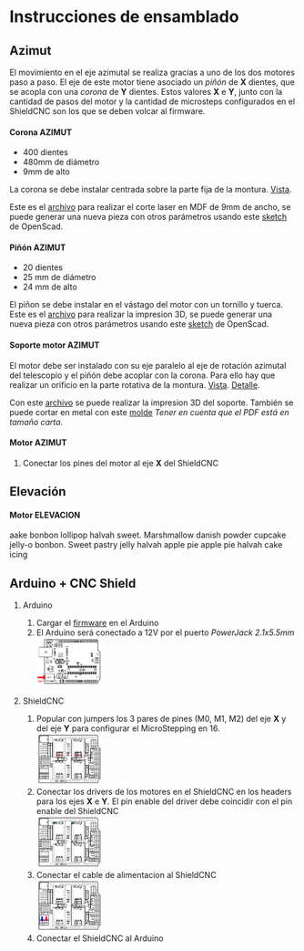 # Instrucciones de ensamblado

## Azimut

El movimiento en el eje azimutal se realiza gracias a uno de los dos motores paso a paso.
El eje de este motor tiene asociado un _piñón_ de **X** dientes, que se acopla con una _corona_ de **Y** dientes.
Estos valores **X** e **Y**, junto con la cantidad de pasos del motor y la cantidad de microsteps configurados en el ShieldCNC son los que se deben volcar al firmware.

#### Corona AZIMUT

- 400 dientes
- 480mm de diámetro
- 9mm de alto

La corona se debe instalar centrada sobre la parte fija de la montura.
[Vista](/archivos/azimut/corona_instalacion.png).

Este es el [archivo](/imprimibles/engranajes/corona_400_dientes_azimut_LASER.dxf) para realizar el corte laser en MDF de 9mm de ancho, se puede generar una nueva pieza con otros parámetros usando este [sketch](/imprimibles/engranajes/engranajes.scad) de OpenScad.

#### Piñón AZIMUT

- 20 dientes
- 25 mm de diámetro
- 24 mm de alto

El piñon se debe instalar en el vástago del motor con un tornillo y tuerca.
Este es el [archivo](/imprimibles/engranajes/pinon_20_dientes_azimut_3D.stl) para realizar la impresion 3D, se puede generar una nueva pieza con otros parámetros usando este [sketch](/imprimibles/engranajes/engranajes.scad) de OpenScad.

#### Soporte motor AZIMUT

El motor debe ser instalado con su eje paralelo al eje de rotación azimutal del telescopio y el piñón debe acoplar con la corona.
Para ello hay que realizar un orificio en la parte rotativa de la montura.
[Vista](orificio_motor_azimut_1.png).
[Detalle](orificio_motor_azimut_2.png).

Con este [archivo](/imprimibles/monturas/montura_motor_azimut.stl) se puede realizar la impresion 3D del soporte.
También se puede cortar en metal con este [molde](/imprimibles/monturas/montura_motor_azimut_diy.pdf) _Tener en cuenta que el PDF está en tamaño carta._

#### Motor AZIMUT

1. Conectar los pines del motor al eje **X** del ShieldCNC

## Elevación

#### Motor ELEVACION

aake bonbon lollipop halvah sweet. Marshmallow danish powder cupcake jelly-o bonbon. Sweet pastry jelly halvah apple pie apple pie halvah cake icing

## Arduino + CNC Shield

1. Arduino
   1. Cargar el [firmware](/FIRMWARE.md) en el Arduino
   2. El Arduino será conectado a 12V por el puerto _PowerJack 2.1x5.5mm_  
      <img src="/archivos/arduino_alimentacion.png" width=26% height=26%>
2. ShieldCNC

   1. Popular con jumpers los 3 pares de pines (M0, M1, M2) del eje **X** y del eje **Y** para configurar el MicroStepping en 16.  
      <img src="/archivos/cnc_shield_jumpers.png" width=25% height=25%>
   2. Conectar los drivers de los motores en el ShieldCNC en los headers para los ejes **X** e **Y**. El pin enable del driver debe coincidir con el pin enable del ShieldCNC  
      <img src="/archivos/cnc_shield_enable.png" width=25% height=25%>
   3. Conectar el cable de alimentacion al ShieldCNC  
      <img src="/archivos/cnc_shield_12v.png" width=25% height=25%>
   4. Conectar el ShieldCNC al Arduino
